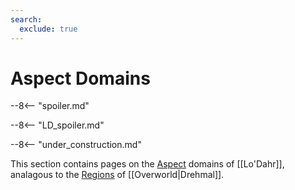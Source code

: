 ```yaml
---
search:
  exclude: true
---
```


# Aspect Domains

--8<-- "spoiler.md"

--8<-- "LD_spoiler.md"

--8<-- "under_construction.md"

This section contains pages on the [Aspect](/Lore/Higher_Beings/Aspects/) domains of [[Lo'Dahr]], analagous to the [Regions](/World/Drehmal/Regions/) of [[Overworld|Drehmal]].
